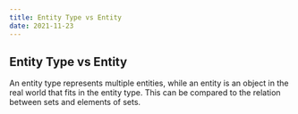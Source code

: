 ```yaml
---
title: Entity Type vs Entity
date: 2021-11-23
---
```

## Entity Type vs Entity
An entity type represents multiple entities, while an entity is an object in the real world that fits in the entity type. This can be compared to the relation between sets and elements of sets.